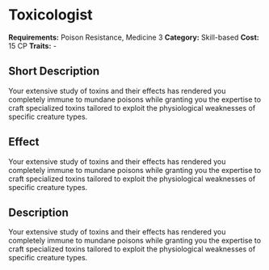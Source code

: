 # Toxicologist

**Requirements:** Poison Resistance, Medicine 3
**Category:** Skill-based
**Cost:** 15 CP
**Traits:** -


## Short Description
Your extensive study of toxins and their effects has rendered you completely immune to mundane poisons while granting you the expertise to craft specialized toxins tailored to exploit the physiological weaknesses of specific creature types.

## Effect
Your extensive study of toxins and their effects has rendered you completely immune to mundane poisons while granting you the expertise to craft specialized toxins tailored to exploit the physiological weaknesses of specific creature types.

## Description
Your extensive study of toxins and their effects has rendered you completely immune to mundane poisons while granting you the expertise to craft specialized toxins tailored to exploit the physiological weaknesses of specific creature types.